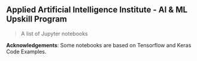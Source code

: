 ## Applied Artificial Intelligence Institute - AI & ML Upskill Program

> A list of Jupyter notebooks

**Acknowledgements**: Some notebooks are based on Tensorflow and Keras Code Examples.
